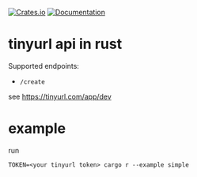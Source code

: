 [![Crates.io](https://img.shields.io/crates/v/tinyurl-rs)](https://crates.io/crates/tinyurl-rs)
[![Documentation](https://docs.rs/tinyurl-rs/badge.svg)](https://docs.rs/tinyurl-rs)

# tinyurl api in rust

Supported endpoints:

* `/create`

see https://tinyurl.com/app/dev

# example

run

```
TOKEN=<your tinyurl token> cargo r --example simple
```